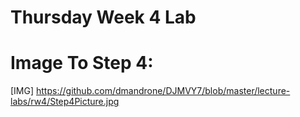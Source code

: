 # Thursday Week 4 Lab

# Image To Step 4:
[IMG] https://github.com/dmandrone/DJMVY7/blob/master/lecture-labs/rw4/Step4Picture.jpg